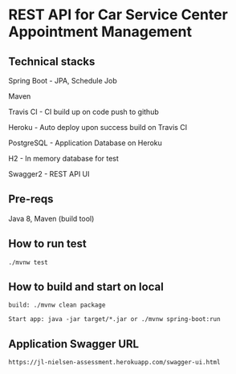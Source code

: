 # REST API for Car Service Center Appointment Management

## Technical stacks

Spring Boot - JPA, Schedule Job

Maven

Travis CI - CI build up on code push to github

Heroku - Auto deploy upon success build on Travis CI

PostgreSQL - Application Database on Heroku

H2 - In memory database for test

Swagger2 - REST API UI

## Pre-reqs

Java 8, Maven (build tool)

## How to run test

    ./mvnw test

## How to build and start on local

    build: ./mvnw clean package

    Start app: java -jar target/*.jar or ./mvnw spring-boot:run 

## Application Swagger URL
    
    https://jl-nielsen-assessment.herokuapp.com/swagger-ui.html